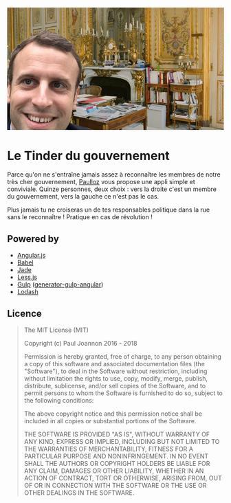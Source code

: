 ![](src/assets/images/social.jpg)

# Le Tinder du gouvernement

Parce qu'on ne s'entraîne jamais assez à reconnaître les membres de notre très cher gouvernement, [Paulloz](http://paulloz.com) vous propose une appli simple et conviviale. Quinze personnes, deux choix&nbsp;: vers la droite c'est un membre du gouvernement, vers la gauche ce n'est pas le cas.  

Plus jamais tu ne croiseras un de tes responsables politique dans la rue sans le reconnaître&nbsp;! Pratique en cas de révolution&nbsp;!

## Powered by

* [Angular.js](https://github.com/angular/angular.js)
* [Babel](https://github.com/babel/babel)
* [Jade](https://github.com/pugjs/jade)
* [Less.js](https://github.com/less/less.js)
* [Gulp](https://github.com/gulpjs/gulp) ([generator-gulp-angular](https://github.com/Swiip/generator-gulp-angular))
* [Lodash](https://github.com/lodash/lodash)

## Licence

> The MIT License (MIT)
>
> Copyright (c) Paul Joannon 2016 - 2018
>
> Permission is hereby granted, free of charge, to any person obtaining a copy of this software and associated documentation files (the "Software"), to deal in the Software without restriction, including without limitation the rights to use, copy, modify, merge, publish, distribute, sublicense, and/or sell copies of the Software, and to permit persons to whom the Software is furnished to do so, subject to the following conditions:
>
> The above copyright notice and this permission notice shall be included in all copies or substantial portions of the Software.
>
> THE SOFTWARE IS PROVIDED "AS IS", WITHOUT WARRANTY OF ANY KIND, EXPRESS OR IMPLIED, INCLUDING BUT NOT LIMITED TO THE WARRANTIES OF MERCHANTABILITY, FITNESS FOR A PARTICULAR PURPOSE AND NONINFRINGEMENT. IN NO EVENT SHALL THE AUTHORS OR COPYRIGHT HOLDERS BE LIABLE FOR ANY CLAIM, DAMAGES OR OTHER LIABILITY, WHETHER IN AN ACTION OF CONTRACT, TORT OR OTHERWISE, ARISING FROM, OUT OF OR IN CONNECTION WITH THE SOFTWARE OR THE USE OR OTHER DEALINGS IN THE SOFTWARE.
>
